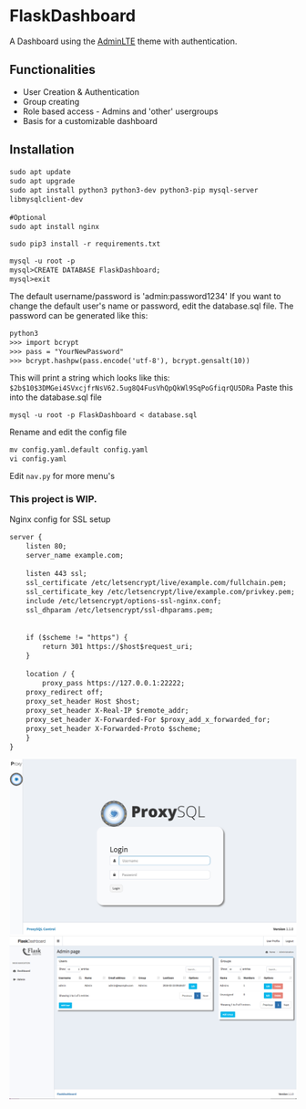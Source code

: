 # FlaskDashboard
A Dashboard using the [AdminLTE](https://adminlte.io/themes/AdminLTE/index2.html) theme with authentication. 

## Functionalities
 - User Creation & Authentication
 - Group creating
 - Role based access - Admins and 'other' usergroups
 - Basis for a customizable dashboard

## Installation
```
sudo apt update
sudo apt upgrade
sudo apt install python3 python3-dev python3-pip mysql-server libmysqlclient-dev

#Optional 
sudo apt install nginx
```

```
sudo pip3 install -r requirements.txt
```

```
mysql -u root -p
mysql>CREATE DATABASE FlaskDashboard;
mysql>exit
```

The default username/password is 'admin:password1234'
If you want to change the default user's name or password, edit the database.sql file. The password can be generated like this:
```
python3
>>> import bcrypt
>>> pass = "YourNewPassword"
>>> bcrypt.hashpw(pass.encode('utf-8'), bcrypt.gensalt(10))
```
This will print a string which looks like this:
`$2b$10$3DMGei4SVxcjfrNsV62.5ug8Q4FusVhQpQkWl9SqPoGfiqrQU5DRa`
Paste this into the database.sql file

```
mysql -u root -p FlaskDashboard < database.sql
```

Rename and edit the config file
```
mv config.yaml.default config.yaml
vi config.yaml
```

Edit `nav.py` for more menu's

### This project is WIP.

Nginx config for SSL setup
```
server {
	listen 80;
	server_name example.com;

	listen 443 ssl;
	ssl_certificate /etc/letsencrypt/live/example.com/fullchain.pem;
	ssl_certificate_key /etc/letsencrypt/live/example.com/privkey.pem;
	include /etc/letsencrypt/options-ssl-nginx.conf;
	ssl_dhparam /etc/letsencrypt/ssl-dhparams.pem;


	if ($scheme != "https") {
		return 301 https://$host$request_uri;
	}

	location / {
		proxy_pass https://127.0.0.1:22222;
	proxy_redirect off;
	proxy_set_header Host $host;
	proxy_set_header X-Real-IP $remote_addr;
	proxy_set_header X-Forwarded-For $proxy_add_x_forwarded_for;
	proxy_set_header X-Forwarded-Proto $scheme;
	}
}
```
![Login page](Images/Login.png)
![Admin page](Images/Dashboard.png)